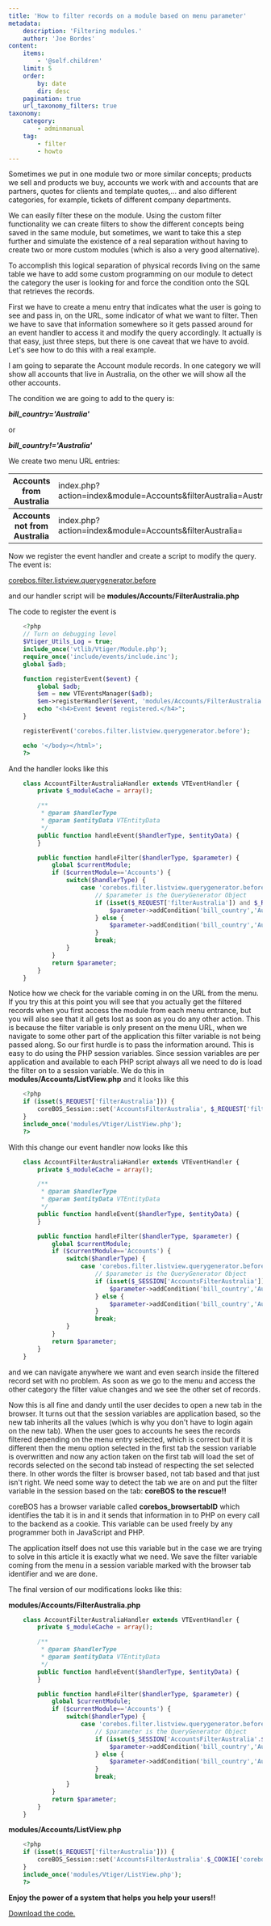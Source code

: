 ```yaml
---
title: 'How to filter records on a module based on menu parameter'
metadata:
    description: 'Filtering modules.'
    author: 'Joe Bordes'
content:
    items:
        - '@self.children'
    limit: 5
    order:
        by: date
        dir: desc
    pagination: true
    url_taxonomy_filters: true
taxonomy:
    category:
        - adminmanual
    tag:
        - filter
        - howto
---
```


Sometimes we put in one module two or more similar concepts; products we
sell and products we buy, accounts we work with and accounts that are
partners, quotes for clients and template quotes,... and also different
categories, for example, tickets of different company departments.

We can easily filter these on the module. Using the custom filter
functionality we can create filters to show the different concepts being
saved in the same module, but sometimes, we want to take this a step
further and simulate the existence of a real separation without having
to create two or more custom modules (which is also a very good
alternative).

To accomplish this logical separation of physical records living on the
same table we have to add some custom programming on our module to
detect the category the user is looking for and force the condition onto
the SQL that retrieves the records.

First we have to create a menu entry that indicates what the user is
going to see and pass in, on the URL, some indicator of what we want to
filter. Then we have to save that information somewhere so it gets
passed around for an event handler to access it and modify the query
accordingly. It actually is that easy, just three steps, but there is
one caveat that we have to avoid. Let's see how to do this with a real
example.

I am going to separate the Account module records. In one category we
will show all accounts that live in Australia, on the other we will show
all the other accounts.

The condition we are going to add to the query is:

***bill_country='Australia'***

or

***bill_country!='Australia'***

We create two menu URL entries:

<table class="table table-striped">
<th>Accounts from Australia</th>
<td>index.php?action=index&amp;module=Accounts&amp;filterAustralia=Australia</td>
</tr>
<tbody>
<tr class="odd">
<th>Accounts not from Australia</th>
<td>index.php?action=index&amp;module=Accounts&amp;filterAustralia=</td>
</tr>
</tbody>
</table>

Now we register the event handler and create a script to modify the
query. The event is:

[corebos.filter.listview.querygenerator.before](http://localhost/coreBOSDocumentation/developer-guide/architecture-concepts/corebos_hooks#corebos-filter-listview-querygenerator-before)

and our handler script will be **modules/Accounts/FilterAustralia.php**

The code to register the event is
```php
    <?php
    // Turn on debugging level
    $Vtiger_Utils_Log = true;
    include_once('vtlib/Vtiger/Module.php');
    require_once('include/events/include.inc');
    global $adb;

    function registerEvent($event) {
        global $adb;
        $em = new VTEventsManager($adb);
        $em->registerHandler($event, 'modules/Accounts/FilterAustralia.php', 'AccountFilterAustraliaHandler');
        echo "<h4>Event $event registered.</h4>";
    }

    registerEvent('corebos.filter.listview.querygenerator.before');

    echo '</body></html>';
    ?>
```
And the handler looks like this
```php
    class AccountFilterAustraliaHandler extends VTEventHandler {
        private $_moduleCache = array();

        /**
         * @param $handlerType
         * @param $entityData VTEntityData
         */
        public function handleEvent($handlerType, $entityData) {
        }

        public function handleFilter($handlerType, $parameter) {
            global $currentModule;
            if ($currentModule=='Accounts') {
                switch($handlerType) {
                    case 'corebos.filter.listview.querygenerator.before':
                        // $parameter is the QueryGenerator Object
                        if (isset($_REQUEST['filterAustralia']) and $_REQUEST['filterAustralia']=='Australia') {
                            $parameter->addCondition('bill_country','Australia','e','and');
                        } else {
                            $parameter->addCondition('bill_country','Australia','n','and');
                        }
                        break;
                }
            }
            return $parameter;
        }
    }
```
Notice how we check for the variable coming in on the URL from the menu.
If you try this at this point you will see that you actually get the
filtered records when you first access the module from each menu
entrance, but you will also see that it all gets lost as soon as you do
any other action. This is because the filter variable is only present on
the menu URL, when we navigate to some other part of the application
this filter variable is not being passed along. So our first hurdle is
to pass the information around. This is easy to do using the PHP session
variables. Since session variables are per application and available to
each PHP script always all we need to do is load the filter on to a
session variable. We do this in **modules/Accounts/ListView.php** and it
looks like this
```php
    <?php
    if (isset($_REQUEST['filterAustralia'])) {
        coreBOS_Session::set('AccountsFilterAustralia', $_REQUEST['filterAustralia']);
    }
    include_once('modules/Vtiger/ListView.php');
    ?>
```
With this change our event handler now looks like this
```php
    class AccountFilterAustraliaHandler extends VTEventHandler {
        private $_moduleCache = array();

        /**
         * @param $handlerType
         * @param $entityData VTEntityData
         */
        public function handleEvent($handlerType, $entityData) {
        }

        public function handleFilter($handlerType, $parameter) {
            global $currentModule;
            if ($currentModule=='Accounts') {
                switch($handlerType) {
                    case 'corebos.filter.listview.querygenerator.before':
                        // $parameter is the QueryGenerator Object
                        if (isset($_SESSION['AccountsFilterAustralia']) and $_SESSION['AccountsFilterAustralia']=='Australia') {
                            $parameter->addCondition('bill_country','Australia','e','and');
                        } else {
                            $parameter->addCondition('bill_country','Australia','n','and');
                        }
                        break;
                }
            }
            return $parameter;
        }
    }
```
and we can navigate anywhere we want and even search inside the filtered
record set with no problem. As soon as we go to the menu and access the
other category the filter value changes and we see the other set of
records.

Now this is all fine and dandy until the user decides to open a new tab
in the browser. It turns out that the session variables are application
based, so the new tab inherits all the values (which is why you don't
have to login again on the new tab). When the user goes to accounts he
sees the records filtered depending on the menu entry selected, which is
correct but if it is different then the menu option selected in the
first tab the session variable is overwritten and now any action taken
on the first tab will load the set of records selected on the second tab
instead of respecting the set selected there. In other words the filter
is browser based, not tab based and that just isn't right. We need some
way to detect the tab we are on and put the filter variable in the
session based on the tab: **coreBOS to the rescue!!**

coreBOS has a browser variable called **corebos\_browsertabID** which
identifies the tab it is in and it sends that information in to PHP on
every call to the backend as a cookie. This variable can be used freely
by any programmer both in JavaScript and PHP.

The application itself does not use this variable but in the case we are
trying to solve in this article it is exactly what we need. We save the
filter variable coming from the menu in a session variable marked with
the browser tab identifier and we are done.

The final version of our modifications looks like this:

**modules/Accounts/FilterAustralia.php**
```php
    class AccountFilterAustraliaHandler extends VTEventHandler {
        private $_moduleCache = array();

        /**
         * @param $handlerType
         * @param $entityData VTEntityData
         */
        public function handleEvent($handlerType, $entityData) {
        }

        public function handleFilter($handlerType, $parameter) {
            global $currentModule;
            if ($currentModule=='Accounts') {
                switch($handlerType) {
                    case 'corebos.filter.listview.querygenerator.before':
                        // $parameter is the QueryGenerator Object
                        if (isset($_SESSION['AccountsFilterAustralia'.$_COOKIE['corebos_browsertabID']]) and $_SESSION['AccountsFilterAustralia'.$_COOKIE['corebos_browsertabID']]=='Australia') {
                            $parameter->addCondition('bill_country','Australia','e','and');
                        } else {
                            $parameter->addCondition('bill_country','Australia','n','and');
                        }
                        break;
                }
            }
            return $parameter;
        }
    }
```
**modules/Accounts/ListView.php**
```php
    <?php
    if (isset($_REQUEST['filterAustralia'])) {
        coreBOS_Session::set('AccountsFilterAustralia'.$_COOKIE['corebos_browsertabID'], $_REQUEST['filterAustralia']);
    }
    include_once('modules/Vtiger/ListView.php');
    ?>
```
**Enjoy the power of a system that helps you help your users!!**

[Download the code.](filteraustralia.zip)
